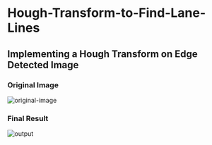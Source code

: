 # Hough-Transform-to-Find-Lane-Lines

## Implementing a Hough Transform on Edge Detected Image

### Original Image

![original-image](https://user-images.githubusercontent.com/34116562/49331023-e5088e00-f5bc-11e8-8add-33c8513171f4.png)


### Final Result

![output](https://user-images.githubusercontent.com/34116562/49331022-e3d76100-f5bc-11e8-8533-e7cf3eed3083.png)
